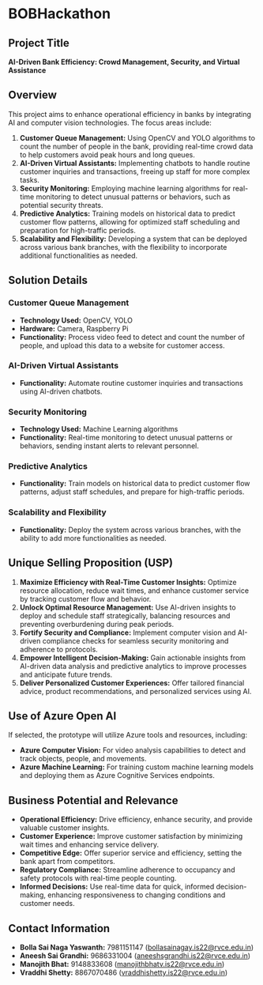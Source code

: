 # BOBHackathon
## Project Title
**AI-Driven Bank Efficiency: Crowd Management, Security, and Virtual Assistance**

## Overview
This project aims to enhance operational efficiency in banks by integrating AI and computer vision technologies. The focus areas include:

1. **Customer Queue Management:** Using OpenCV and YOLO algorithms to count the number of people in the bank, providing real-time crowd data to help customers avoid peak hours and long queues.
2. **AI-Driven Virtual Assistants:** Implementing chatbots to handle routine customer inquiries and transactions, freeing up staff for more complex tasks.
3. **Security Monitoring:** Employing machine learning algorithms for real-time monitoring to detect unusual patterns or behaviors, such as potential security threats.
4. **Predictive Analytics:** Training models on historical data to predict customer flow patterns, allowing for optimized staff scheduling and preparation for high-traffic periods.
5. **Scalability and Flexibility:** Developing a system that can be deployed across various bank branches, with the flexibility to incorporate additional functionalities as needed.

## Solution Details

### Customer Queue Management
- **Technology Used:** OpenCV, YOLO
- **Hardware:** Camera, Raspberry Pi
- **Functionality:** Process video feed to detect and count the number of people, and upload this data to a website for customer access.

### AI-Driven Virtual Assistants
- **Functionality:** Automate routine customer inquiries and transactions using AI-driven chatbots.

### Security Monitoring
- **Technology Used:** Machine Learning algorithms
- **Functionality:** Real-time monitoring to detect unusual patterns or behaviors, sending instant alerts to relevant personnel.

### Predictive Analytics
- **Functionality:** Train models on historical data to predict customer flow patterns, adjust staff schedules, and prepare for high-traffic periods.

### Scalability and Flexibility
- **Functionality:** Deploy the system across various branches, with the ability to add more functionalities as needed.

## Unique Selling Proposition (USP)
1. **Maximize Efficiency with Real-Time Customer Insights:** Optimize resource allocation, reduce wait times, and enhance customer service by tracking customer flow and behavior.
2. **Unlock Optimal Resource Management:** Use AI-driven insights to deploy and schedule staff strategically, balancing resources and preventing overburdening during peak periods.
3. **Fortify Security and Compliance:** Implement computer vision and AI-driven compliance checks for seamless security monitoring and adherence to protocols.
4. **Empower Intelligent Decision-Making:** Gain actionable insights from AI-driven data analysis and predictive analytics to improve processes and anticipate future trends.
5. **Deliver Personalized Customer Experiences:** Offer tailored financial advice, product recommendations, and personalized services using AI.

## Use of Azure Open AI
If selected, the prototype will utilize Azure tools and resources, including:
- **Azure Computer Vision:** For video analysis capabilities to detect and track objects, people, and movements.
- **Azure Machine Learning:** For training custom machine learning models and deploying them as Azure Cognitive Services endpoints.

## Business Potential and Relevance
- **Operational Efficiency:** Drive efficiency, enhance security, and provide valuable customer insights.
- **Customer Experience:** Improve customer satisfaction by minimizing wait times and enhancing service delivery.
- **Competitive Edge:** Offer superior service and efficiency, setting the bank apart from competitors.
- **Regulatory Compliance:** Streamline adherence to occupancy and safety protocols with real-time people counting.
- **Informed Decisions:** Use real-time data for quick, informed decision-making, enhancing responsiveness to changing conditions and customer needs.

## Contact Information
- **Bolla Sai Naga Yaswanth:** 7981151147 (bollasainagay.is22@rvce.edu.in)
- **Aneesh Sai Grandhi:** 9686331004 (aneeshsgrandhi.is22@rvce.edu.in)
- **Manojith Bhat:** 9148833608 (manojithbhatv.is22@rvce.edu.in)
- **Vraddhi Shetty:** 8867070486 (vraddhishetty.is22@rvce.edu.in)

